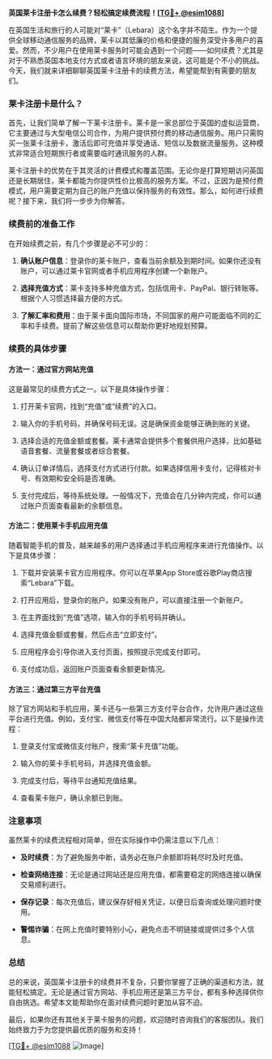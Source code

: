 **英国莱卡注册卡怎么续费？轻松搞定续费流程！[[TG💪+ @esim1088](https://t.me/s/esim1088)]**

在英国生活和旅行的人可能对“莱卡”（Lebara）这个名字并不陌生。作为一个提供全球移动通信服务的品牌，莱卡以其低廉的价格和便捷的服务深受许多用户的喜爱。然而，不少用户在使用莱卡服务时可能会遇到一个问题——如何续费？尤其是对于不熟悉英国本地支付方式或者语言环境的朋友来说，这可能是个不小的挑战。今天，我们就来详细聊聊英国莱卡注册卡的续费方法，希望能帮到有需要的朋友们。

### 莱卡注册卡是什么？

首先，让我们简单了解一下莱卡注册卡。莱卡是一家总部位于英国的虚拟运营商，它主要通过与大型电信公司合作，为用户提供预付费的移动通信服务。用户只需购买一张莱卡注册卡，激活后即可充值并享受通话、短信以及数据流量服务。这种模式非常适合短期旅行者或需要临时通讯服务的人群。

莱卡注册卡的优势在于其灵活的计费模式和覆盖范围。无论你是打算短期访问英国还是长期居住，莱卡都能为你提供性价比极高的服务方案。不过，正因为是预付费模式，用户需要定期为自己的账户充值以保持服务的有效性。那么，如何进行续费呢？接下来，我们将一步步为你解答。

### 续费前的准备工作

在开始续费之前，有几个步骤是必不可少的：

1. **确认账户信息**：登录你的莱卡账户，查看当前余额及到期时间。如果你还没有账户，可以通过莱卡官网或者手机应用程序创建一个新账户。
   
2. **选择充值方式**：莱卡支持多种充值方式，包括信用卡、PayPal、银行转账等。根据个人习惯选择最方便的方式。

3. **了解汇率和费用**：由于莱卡面向国际市场，不同国家的用户可能面临不同的汇率和手续费。提前了解这些信息可以帮助你更好地规划预算。

### 续费的具体步骤

#### 方法一：通过官方网站充值

这是最常见的续费方式之一。以下是具体操作步骤：

1. 打开莱卡官网，找到“充值”或“续费”的入口。
   
2. 输入你的手机号码，并确保号码无误。这是确保资金能够正确到账的关键。

3. 选择合适的充值金额或套餐。莱卡通常会提供多个套餐供用户选择，比如基础语音套餐、流量套餐或者综合套餐。

4. 确认订单详情后，选择支付方式进行付款。如果选择信用卡支付，记得核对卡号、有效期和安全码是否准确。

5. 支付完成后，等待系统处理。一般情况下，充值会在几分钟内完成，你可以通过账户页面查看最新的余额信息。

#### 方法二：使用莱卡手机应用充值

随着智能手机的普及，越来越多的用户选择通过手机应用程序来进行充值操作。以下是具体步骤：

1. 下载并安装莱卡官方应用程序。你可以在苹果App Store或谷歌Play商店搜索“Lebara”下载。

2. 打开应用后，登录你的账户。如果没有账户，可以直接注册一个新账户。

3. 在主界面找到“充值”选项，输入你的手机号码并确认。

4. 选择充值金额或套餐，然后点击“立即支付”。

5. 应用程序会引导你进入支付页面，按照提示完成支付即可。

6. 支付成功后，返回账户页面查看余额更新情况。

#### 方法三：通过第三方平台充值

除了官方网站和手机应用，莱卡还与一些第三方支付平台合作，允许用户通过这些平台进行充值。例如，支付宝、微信支付等在中国大陆都非常流行。以下是操作流程：

1. 登录支付宝或微信支付账户，搜索“莱卡充值”功能。

2. 输入你的莱卡手机号码，并选择充值金额。

3. 完成支付后，等待平台通知充值结果。

4. 查看莱卡账户，确认余额已到账。

### 注意事项

虽然莱卡的续费流程相对简单，但在实际操作中仍需注意以下几点：

- **及时续费**：为了避免服务中断，请务必在账户余额即将耗尽时及时充值。
  
- **检查网络连接**：无论是通过网站还是应用充值，都需要稳定的网络连接以确保交易顺利进行。

- **保存记录**：每次充值后，建议保存好相关凭证，以便日后查询或处理问题时使用。

- **警惕诈骗**：在网上充值时要特别小心，避免点击不明链接或提供过多个人信息。

### 总结

总的来说，英国莱卡注册卡的续费并不复杂，只要你掌握了正确的渠道和方法，就能轻松搞定。无论是通过官方网站、手机应用还是第三方平台，都有多种选择供你自由挑选。希望本文能帮助你在面对续费问题时更加从容不迫。

最后，如果你还有其他关于莱卡服务的问题，欢迎随时咨询我们的客服团队。我们始终致力于为您提供最优质的服务和支持！

[[TG💪+ @esim1088](https://t.me/s/esim1088) ![Image](https://i.postimg.cc/4NQfJmqS/Snipaste-2025-05-13-00-14-12.png)]